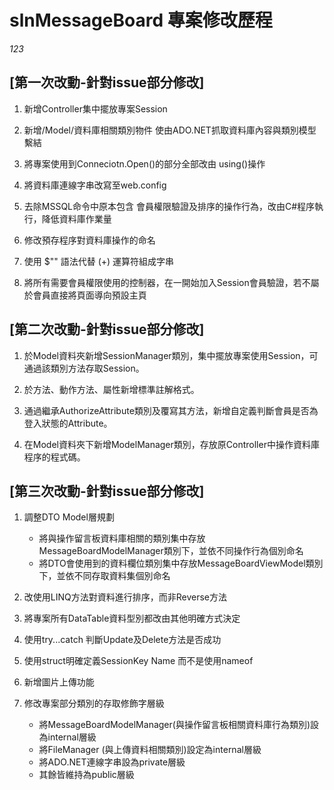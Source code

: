 # slnMessageBoard 專案修改歷程 

<i>123</i>

## [第一次改動-針對issue部分修改]

1. 新增Controller集中擺放專案Session

2. 新增/Model/資料庫相關類別物件 使由ADO.NET抓取資料庫內容與類別模型繫結

3. 將專案使用到Conneciotn.Open()的部分全部改由 using()操作

4. 將資料庫連線字串改寫至web.config

5. 去除MSSQL命令中原本包含 會員權限驗證及排序的操作行為，改由C#程序執行，降低資料庫作業量

6. 修改預存程序對資料庫操作的命名

7. 使用 $"" 語法代替 (+) 運算符組成字串

8. 將所有需要會員權限使用的控制器，在一開始加入Session會員驗證，若不屬於會員直接將頁面導向預設主頁
  
## [第二次改動-針對issue部分修改]

1. 於Model資料夾新增SessionManager類別，集中擺放專案使用Session，可通過該類別方法存取Session。

2. 於方法、動作方法、屬性新增標準註解格式。

3. 通過繼承AuthorizeAttribute類別及覆寫其方法，新增自定義判斷會員是否為登入狀態的Attribute。

4. 在Model資料夾下新增ModelManager類別，存放原Controller中操作資料庫程序的程式碼。

## [第三次改動-針對issue部分修改]

1. 調整DTO Model層規劃
    * 將與操作留言板資料庫相關的類別集中存放MessageBoardModelManager類別下，並依不同操作行為個別命名
    * 將DTO會使用到的資料欄位類別集中存放MessageBoardViewModel類別下，並依不同存取資料集個別命名

2. 改使用LINQ方法對資料進行排序，而非Reverse方法

3. 將專案所有DataTable資料型別都改由其他明確方式決定

4. 使用try...catch 判斷Update及Delete方法是否成功

5. 使用struct明確定義SessionKey Name 而不是使用nameof

6. 新增圖片上傳功能

7. 修改專案部分類別的存取修飾字層級
    * 將MessageBoardModelManager(與操作留言板相關資料庫行為類別)設為internal層級
    * 將FileManager (與上傳資料相關類別)設定為internal層級
    * 將ADO.NET連線字串設為private層級
    * 其餘皆維持為public層級
